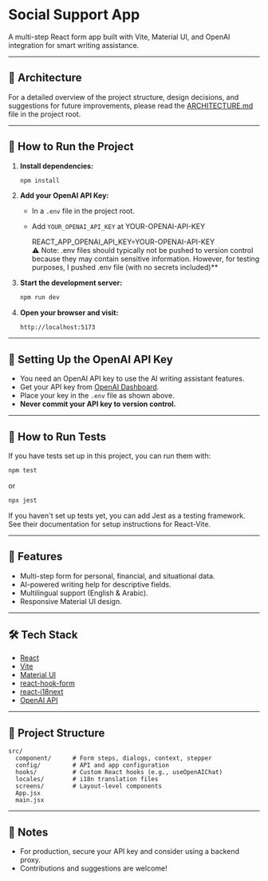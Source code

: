 # Social Support App

A multi-step React form app built with Vite, Material UI, and OpenAI integration for smart writing assistance.

---

## 📖 Architecture

For a detailed overview of the project structure, design decisions, and suggestions for future improvements, please read the [ARCHITECTURE.md](ARCHITECTURE.md) file in the project root.

---

## 🚀 How to Run the Project

1. **Install dependencies:**

   ```bash
   npm install
   ```

2. **Add your OpenAI API Key:**

   - In a `.env` file in the project root.
   - Add  `YOUR_OPENAI_API_KEY` at YOUR-OPENAI-API-KEY
     
     REACT_APP_OPENAI_API_KEY=YOUR-OPENAI-API-KEY     
     ⚠️ Note: .env files should typically not be pushed to version control because they may contain sensitive information.
     However, for testing purposes, I pushed .env file (with no secrets included)**
     

3. **Start the development server:**

   ```bash
   npm run dev
   ```

4. **Open your browser and visit:**

   ```
   http://localhost:5173
   ```

---

## 🔑 Setting Up the OpenAI API Key

- You need an OpenAI API key to use the AI writing assistant features.
- Get your API key from [OpenAI Dashboard](https://platform.openai.com/account/api-keys).
- Place your key in the `.env` file as shown above.
- **Never commit your API key to version control.**

---

## 🧪 How to Run Tests

If you have tests set up in this project, you can run them with:

```bash
npm test
```

or

```bash
npx jest
```

If you haven't set up tests yet, you can add Jest as a testing framework. See their documentation for setup instructions for React-Vite.

---

## 📝 Features

- Multi-step form for personal, financial, and situational data.
- AI-powered writing help for descriptive fields.
- Multilingual support (English & Arabic).
- Responsive Material UI design.

---

## 🛠️ Tech Stack

- [React](https://react.dev/)
- [Vite](https://vitejs.dev/)
- [Material UI](https://mui.com/)
- [react-hook-form](https://react-hook-form.com/)
- [react-i18next](https://react.i18next.com/)
- [OpenAI API](https://platform.openai.com/docs/api-reference)

---

## 📂 Project Structure

```
src/
  component/      # Form steps, dialogs, context, stepper
  config/         # API and app configuration
  hooks/          # Custom React hooks (e.g., useOpenAIChat)
  locales/        # i18n translation files
  screens/        # Layout-level components
  App.jsx
  main.jsx
```

---

## 📢 Notes

- For production, secure your API key and consider using a backend proxy.
- Contributions and suggestions are welcome!
